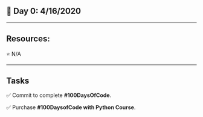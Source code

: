 ## :calendar: Day 0: 4/16/2020

---

## Resources:

:star: N/A

---

## Tasks

:white_check_mark: Commit to complete **#100DaysOfCode**.

:white_check_mark: Purchase **#100DaysofCode with Python Course**.
